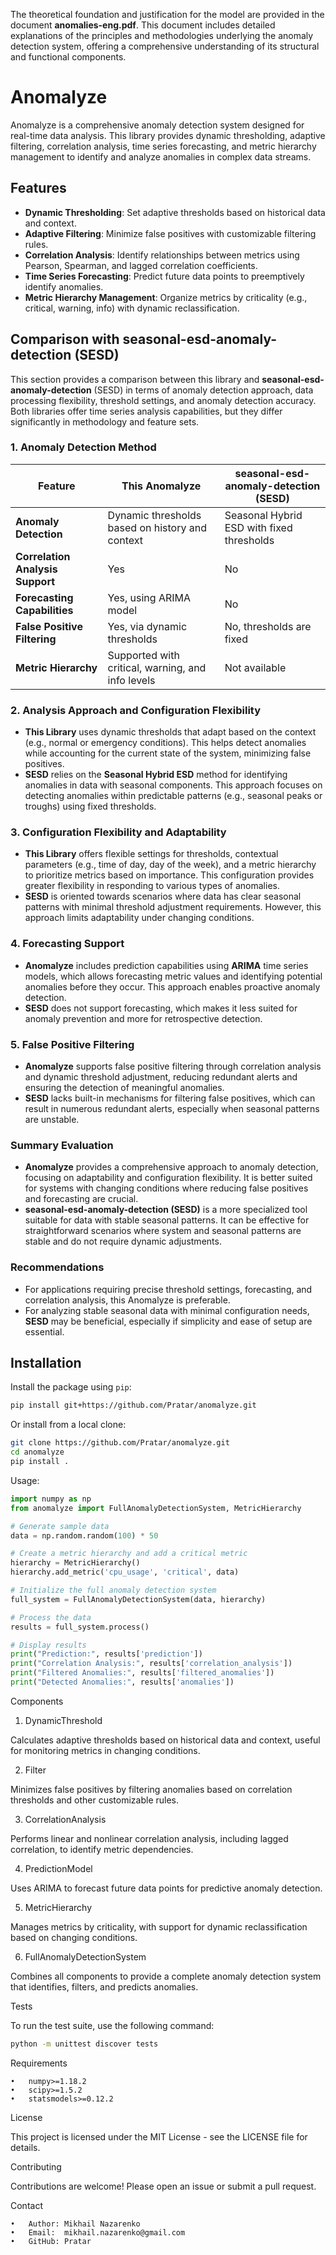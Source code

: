 The theoretical foundation and justification for the model are provided in the document **anomalies-eng.pdf**. This document includes detailed explanations of the principles and methodologies underlying the anomaly detection system, offering a comprehensive understanding of its structural and functional components.

# Anomalyze

Anomalyze is a comprehensive anomaly detection system designed for real-time data analysis. This library provides dynamic thresholding, adaptive filtering, correlation analysis, time series forecasting, and metric hierarchy management to identify and analyze anomalies in complex data streams.

## Features
- **Dynamic Thresholding**: Set adaptive thresholds based on historical data and context.
- **Adaptive Filtering**: Minimize false positives with customizable filtering rules.
- **Correlation Analysis**: Identify relationships between metrics using Pearson, Spearman, and lagged correlation coefficients.
- **Time Series Forecasting**: Predict future data points to preemptively identify anomalies.
- **Metric Hierarchy Management**: Organize metrics by criticality (e.g., critical, warning, info) with dynamic reclassification.

## Comparison with seasonal-esd-anomaly-detection (SESD)

This section provides a comparison between this library and **seasonal-esd-anomaly-detection** (SESD) in terms of anomaly detection approach, data processing flexibility, threshold settings, and anomaly detection accuracy. Both libraries offer time series analysis capabilities, but they differ significantly in methodology and feature sets.

### 1. **Anomaly Detection Method**

| Feature                                | This Anomalyze                                     | seasonal-esd-anomaly-detection (SESD)           |
|----------------------------------------|--------------------------------------------------|-------------------------------------------------|
| **Anomaly Detection**                  | Dynamic thresholds based on history and context  | Seasonal Hybrid ESD with fixed thresholds       |
| **Correlation Analysis Support**       | Yes                                              | No                                              |
| **Forecasting Capabilities**           | Yes, using ARIMA model                           | No                                              |
| **False Positive Filtering**           | Yes, via dynamic thresholds                      | No, thresholds are fixed                        |
| **Metric Hierarchy**                   | Supported with critical, warning, and info levels| Not available                                   |

### 2. **Analysis Approach and Configuration Flexibility**

- **This Library** uses dynamic thresholds that adapt based on the context (e.g., normal or emergency conditions). This helps detect anomalies while accounting for the current state of the system, minimizing false positives.
- **SESD** relies on the **Seasonal Hybrid ESD** method for identifying anomalies in data with seasonal components. This approach focuses on detecting anomalies within predictable patterns (e.g., seasonal peaks or troughs) using fixed thresholds.

### 3. **Configuration Flexibility and Adaptability**

- **This Library** offers flexible settings for thresholds, contextual parameters (e.g., time of day, day of the week), and a metric hierarchy to prioritize metrics based on importance. This configuration provides greater flexibility in responding to various types of anomalies.
- **SESD** is oriented towards scenarios where data has clear seasonal patterns with minimal threshold adjustment requirements. However, this approach limits adaptability under changing conditions.

### 4. **Forecasting Support**

- **Anomalyze** includes prediction capabilities using **ARIMA** time series models, which allows forecasting metric values and identifying potential anomalies before they occur. This approach enables proactive anomaly detection.
- **SESD** does not support forecasting, which makes it less suited for anomaly prevention and more for retrospective detection.

### 5. **False Positive Filtering**

- **Anomalyze** supports false positive filtering through correlation analysis and dynamic threshold adjustment, reducing redundant alerts and ensuring the detection of meaningful anomalies.
- **SESD** lacks built-in mechanisms for filtering false positives, which can result in numerous redundant alerts, especially when seasonal patterns are unstable.

### Summary Evaluation

- **Anomalyze** provides a comprehensive approach to anomaly detection, focusing on adaptability and configuration flexibility. It is better suited for systems with changing conditions where reducing false positives and forecasting are crucial.
- **seasonal-esd-anomaly-detection (SESD)** is a more specialized tool suitable for data with stable seasonal patterns. It can be effective for straightforward scenarios where system and seasonal patterns are stable and do not require dynamic adjustments.

### Recommendations

- For applications requiring precise threshold settings, forecasting, and correlation analysis, this Anomalyze is preferable.
- For analyzing stable seasonal data with minimal configuration needs, **SESD** may be beneficial, especially if simplicity and ease of setup are essential.

## Installation

Install the package using `pip`:
```bash
pip install git+https://github.com/Pratar/anomalyze.git
```

Or install from a local clone:
```bash
git clone https://github.com/Pratar/anomalyze.git
cd anomalyze
pip install .
```

Usage:
```python
import numpy as np
from anomalyze import FullAnomalyDetectionSystem, MetricHierarchy

# Generate sample data
data = np.random.random(100) * 50

# Create a metric hierarchy and add a critical metric
hierarchy = MetricHierarchy()
hierarchy.add_metric('cpu_usage', 'critical', data)

# Initialize the full anomaly detection system
full_system = FullAnomalyDetectionSystem(data, hierarchy)

# Process the data
results = full_system.process()

# Display results
print("Prediction:", results['prediction'])
print("Correlation Analysis:", results['correlation_analysis'])
print("Filtered Anomalies:", results['filtered_anomalies'])
print("Detected Anomalies:", results['anomalies'])
```

Components

1. DynamicThreshold

Calculates adaptive thresholds based on historical data and context, useful for monitoring metrics in changing conditions.

2. Filter

Minimizes false positives by filtering anomalies based on correlation thresholds and other customizable rules.

3. CorrelationAnalysis

Performs linear and nonlinear correlation analysis, including lagged correlation, to identify metric dependencies.

4. PredictionModel

Uses ARIMA to forecast future data points for predictive anomaly detection.

5. MetricHierarchy

Manages metrics by criticality, with support for dynamic reclassification based on changing conditions.

6. FullAnomalyDetectionSystem

Combines all components to provide a complete anomaly detection system that identifies, filters, and predicts anomalies.

Tests

To run the test suite, use the following command:
```bash
python -m unittest discover tests
```

Requirements

	•	numpy>=1.18.2
	•	scipy>=1.5.2
	•	statsmodels>=0.12.2

License

This project is licensed under the MIT License - see the LICENSE file for details.

Contributing

Contributions are welcome! Please open an issue or submit a pull request.

Contact

	•	Author: Mikhail Nazarenko
	•	Email:  mikhail.nazarenko@gmail.com
	•	GitHub: Pratar
